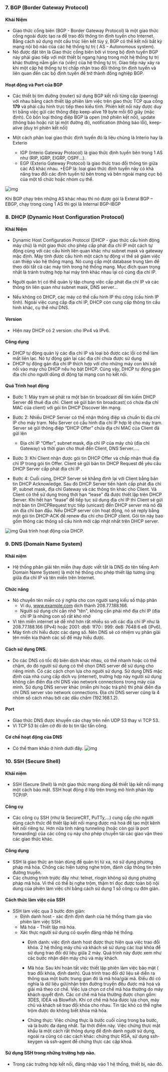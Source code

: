 ### <a name = "BGP"> 7. BGP (Border Gateway Protocol) </a>
#### Khái Niệm
- Giao thức cổng biên (BGP - Border Gateway Protocol) là một giao thức cổng ngoài được tạo ra để trao đổi thông tin định tuyến cho Internet. Bằng cách sử dụng một cấu trúc liên kết tùy ý, BGP có thể kết nối bất kỳ mạng nội bộ nào của các hệ thống tự trị ( AS - Autonomous system).
- Nó được đặt tên là Giao thức cổng biên bởi vì trong bộ định tuyến BGP này phải giao tiếp với một thiết bị ngang hàng trong một hệ thống tự trị khác thường nằm gần rìa (viền) của hệ thống tự trị. Giao tiếp này xảy ra khi một cặp hệ thống tự trị chấp nhận trao đổi thông tin định tuyến và liên quan đến các bộ định tuyến để trở thành đồng nghiệp BGP.

#### Hoạt động và Port của BGP
- Các thiết bị tìm đường (router) sử dụng BGP kết nối từng cặp (peering) với nhau bằng cách thiết lập phiên làm việc trên giao thức TCP qua cổng **179** và phải cấu hình trực tiếp theo kiểu tĩnh. Phiên kết nối này được duy trì bằng việc gửi các thông điệp keep-alive 19 byte mỗi 60 giây (mặc định). Có bốn loại thông điệp BGP là open (mở phiên kết nối), update (thông báo hoặc rút lại một đường đi), notification (thông báo lỗi), keep-alive (duy trì phiên kết nối)

- Một cách phân loại giao thức định tuyến đó là liệu chúng là Interio hay là Exterio
  - IGP (Interio Gateway Protocol) là giao thức định tuyến bên trong 1 AS như (RIP, IGRP, EIGRP, OSPF...).
  - EGP (Exterio Gateway Protocol) là giao thức trao đổi thông tin giữa các AS khác nhau.
    +EGP là: loại giao thức định tuyến này có khả năng trao đổi các định tuyến từ bên trong và bên ngoài mạng cục bộ của một tổ chức hoặc nhóm cụ thể. 
    
![img](https://vnpro.vn/wp-content/uploads/2015/07/Border-Gateway-Protocol.jpg)

Khi BGP chạy trên những AS khác nhau thì nó được gọi là Exteral BGP – EBGP, chạy trong cùng 1 AS thì gọi là Internal BGP-IBGP

### <a name = "DHCP"> 8. DHCP (Dynamic Host Configuration Protocol) </a>
#### Khái Niệm
- Dynamic Host Configuration Protocol (DHCP - giao thức cấu hình động máy chủ) là một giao thức cho phép cấp phát địa chỉ IP một cách tự động cùng với các cấu hình liên quan khác như subnet mask và gateway mặc định. Máy tính được cấu hình một cách tự động vì thế sẽ giảm việc can thiệp vào hệ thống mạng. Nó cung cấp một database trung tâm để theo dõi tất cả các máy tính trong hệ thống mạng. Mục đích quan trọng nhất là tránh trường hợp hai máy tính khác nhau lại có cùng địa chỉ IP.

- Người quản trị có thể quản lý tập chung việc cấp phát địa chỉ IP và các thông tin liên quan như subnet mask, DNS server…

- Nếu không có DHCP, các máy có thể cấu hình IP thủ công (cấu hình IP tĩnh). Ngoài việc cung cấp địa chỉ IP, DHCP còn cung cấp thông tin cấu hình khác, cụ thể như DNS.

#### Version
- Hiện nay DHCP có 2 version: cho IPv4 và IPv6.

#### Công dụng 
- DHCP tự động quản lý các địa chỉ IP và loại bỏ được các lỗi có thể làm mất liên lạc. Nó tự động gán lại các địa chỉ chưa được sử dụng
- DHCP tự động gán địa chỉ IP thích hợp với cho những máy con khi kết nối vào máy chủ DHCP nếu họ bật DHCP. Cũng vậy, DHCP tự động gán địa chỉ cho người dùng di động tại mạng con họ kết nối.

#### Quá Trình hoạt động
- Bước 1: Máy trạm sẻ phát ra một bản tin broadcast để tìm kiếm DHCP Server để thuê địa chỉ. Client sẻ gửi bản tin broadcast( có chứa địa chỉ MAC của client) với gói tin DHCP Discover lên mạng.

- Bước 2: Nhiều DHCP Server có thể nhận thông điệp và chuẩn bị địa chỉ IP cho máy trạm. Nếu Server có cấu hình địa chỉ IP hợp lệ cho máy trạm. Server sẻ gửi thông điệp “DHCP Offer” chứa địa chỉ MAC của Client đã gửi lên
  - Địa chỉ IP “Offer”, subnet mask, địa chỉ IP của máy chủ (địa chỉ Gateway) và thời gian cho thuê đến Client, DNS Server…..

- Bước 3: Khi Client nhận được gói tin DHCP Offer và chấp nhận thuê địa chỉ IP trong gói tin Offer. Client sẽ gửi bản tin DHCP Request để yêu cầu DHCP Server cấp phát địa chỉ IP .

- Bước 4: Cuối cùng, DHCP Server sẻ khẳng định lại với Client bằng bản tin DHCP Acknowledge. Sau đó DHCP Server tiến hành cấp phát địa chỉ IP, subnet mask, địa chỉ Gateway  và các thông tin khác cho Client. Và Client có thể sử dụng trong thời hạn “lease” đã được thiết lập trên DHCP Server. Khi hết hạn “lease” để tiếp tục sử dụng địa chỉ IP thì Client sẻ gửi một bản tin DHCPRequest trực tiếp (unicast) đến DHCP server mà nó đã xin địa chỉ  ban đầu. Nếu DHCP server còn hoạt động, nó sẽ reply bằng một gói tin DHCP-ACK để renew địa chỉ cho DHCP client. Gói tin này bao gồm thông các thông số cấu hình mới cập nhật nhất trên DHCP server.

![img](https://itforvn.com/wp-content/uploads/2017/12/DHCP-packet.jpg)
Quá trình hoạt động của DHCP.
### <a name = "DNS"> 9. DNS (Domain Name System) </a>
#### Khái niệm
- Hệ thống phân giải tên miền (hay được viết tắt là DNS do tên tiếng Anh Domain Name System) là một hệ thống cho phép thiết lập tương ứng giữa địa chỉ IP và tên miền trên Internet.

#### Chức năng
- Nó chuyển tên miền có ý nghĩa cho con người sang kiểu số thập phân
  - Ví dụ, www.example.com dịch thành 208.77.188.166.
  - Người sử dụng chỉ cần nhớ "tên", không cần phải nhớ địa chỉ IP (địa chỉ IP là những con số rất khó nhớ
- Vì tên miền internet sẽ dễ nhớ hơn rất nhiều so với các địa chỉ IP như là 208.77.188.166 (IPv4) hoặc 2001: db8: 1f70:: 999: de8: 7648:6 e8 (IPv6). 
- Máy tỉnh chỉ hiểu được các dạng số. Nên DNS sẽ có nhiệm vụ phân giải tên miền kia thành các số để máy hiểu được.

#### Cách sử dụng DNS.
- Do các DNS có tốc độ biên dịch khác nhau, có thể nhanh hoặc có thể chậm, do đó người sử dụng có thể chọn DNS server để sử dụng cho riêng mình. Có các cách chọn lựa cho người sử dụng. Sử dụng DNS mặc định của nhà cung cấp dịch vụ (internet), trường hợp này người sử dụng không cần điền địa chỉ DNS vào network connections trong máy của mình. Sử dụng DNS server khác (miễn phí hoặc trả phí) thì phải điền địa chỉ DNS server vào network connections. Địa chỉ DNS server cũng là 4 nhóm số cách nhau bởi các dấu chấm (192.168.1.2).

#### Port
- Giao thức DNS được khuyến cáo chạy trên nền UDP 53 thay vì TCP 53.
- Vì TCP 53 bị cắm cờ đỏ do bị tin tặc tấn công.

#### Cơ chế hoạt động của DNS
- Có thể tham khảo ở hình dưới đây.
![img](https://whitehat.vn/image/xenforo_image/1490892963How_DNS_Works.jpg)

### <a name = "SSH"> 10. SSH (Secure Shell) </a>
#### Khái niệm
- SSH (Secure Shell) là một giao thức mạng dùng để thiết lập kết nối mạng một cách bảo mật. SSH hoạt động ở lớp trên trong mô hình phân lớp TCP/IP. 

#### Công cụ
- Các công cụ SSH (như là SecureCRT, PuTTy,…) cung cấp cho người dùng cách thức để thiết lập kết nối mạng được mã hoá để tạo một kênh kết nối riêng tư. Hơn nữa tính năng tunneling (hoặc còn gọi là port forwarding) của các công cụ này cho phép chuyển tải các giao vận theo các giao thức khác.

#### Công dụng
- SSH là giao thức an toàn dùng để quản trị từ xa, nó sử dụng phương pháp mã hóa. Chống các hiện tượng nghe trộm, đánh cắp thông tin trên đường truyền. 
- Các chương trình trước đây như: telnet, rlogin không sử dụng phương pháp mã hóa. Vì thế có thể bị nghe trộm, thậm trí đọc được toàn bộ nội dung của phiên làm việc chỉ bằng cách sử dụng 1 số công cụ đơn giản.

#### Cách thức làm việc của SSH
- SSH làm việc qua 3 bước đơn giản:
  - Định danh host - xác định định danh của hệ thống tham gia vào phiên làm việc SSH.
  - Mã hóa - Thiết lập mã hóa.
  - Xác thực người sử dụng có quyền đăng nhập hệ thống.
    + Định danh: việc định danh host được thực hiện qua việc trao đổi khóa. 2 hệ thống máy chủ và khách sẽ sử dụng các loại khóa để sử dụng trao đổi dữ liệu giữa 2 máy. Quá trình này được xem như các bước nhận diện máy chủ và máy khách.
    
    + Mã hóa: Sau khi hoàn tất việc thiết lập phiên làm việc bảo mật ( trao đổi khóa, định danh). Quá trình trao đổi dữ liệu sẽ diễn ra thông qua một bước trung gian đó là mã hóa/giải mã. Điều đó có nghĩa là dữ liệu gửi/nhận trên đường truyền đều được mã hoá và giải mã theo cơ chế. Việc lựa chọn cơ chế mã hóa thường do máy khách quyết định. Các cơ chế mã hóa thường được chọn gồm: 3DES, IDEA và Blowfish. Khi cơ chế mã hóa được lựa chọn, máy chủ và khách sẽ trao đổi khóa cho nhau. Tin tặc khó có thể nghe trộm được do không biết khóa mã hóa.
    
    + Chứng thực: Việc chứng thực là bước cuối cùng trong ba bước, và là bước đa dạng nhất. Tại thời điểm này. Việc chứng thực mật khẩu là một cách rất thông dụng để định danh người sử dụng, ngoài ra cũng có các cách khác: chứng thực RSA, sử dụng ssh-keygen và ssh-agent để chứng thực các cặp khoá.
    
#### Sử dụng SSH trong những trường hợp nào.
- Trong các trường hợp kết nối, đăng nhập vào 1 hệ thống, thiết bị, nào đó.
